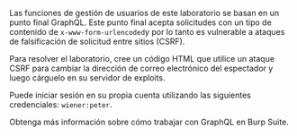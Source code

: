 Las funciones de gestión de usuarios de este laboratorio se basan en un punto final GraphQL. Este punto final acepta solicitudes con un tipo de contenido de `x-www-form-urlencoded`y por lo tanto es vulnerable a ataques de falsificación de solicitud entre sitios (CSRF).

Para resolver el laboratorio, cree un código HTML que utilice un ataque CSRF para cambiar la dirección de correo electrónico del espectador y luego cárguelo en su servidor de exploits.

Puede iniciar sesión en su propia cuenta utilizando las siguientes credenciales: `wiener:peter`.

Obtenga más información sobre cómo trabajar con GraphQL en Burp Suite.

